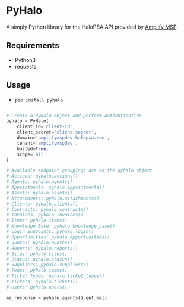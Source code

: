 # PyHalo
A simply Python library for the HaloPSA API provided by [Amplify MSP](http://www.amplifymsp.com).

## Requirements
- Python3
- requests

## Usage
- `pip install pyhalo`

```python

# Create a PyHalo object and perform Authentication
pyhalo = PyHalo(
    client_id='client-id',
    client_secret='client-secret',
    domain='amplifymspdev.halopsa.com',
    tenant='amplifymspdev',
    hosted=True,
    scope='all'
)

# Available endpoint groupings are on the pyhalo object
# Actions: pyhalo.actions()
# Agents: pyhalo.agents()
# Appointments: pyhalo.appointments()
# Assets: pyhalo.assets()
# Attachments: pyhalo.attachments()
# Clients: pyhalo.clients()
# Contracts: pyhalo.contracts()
# Invoices: pyhalo.invoices()
# Items: pyhalo.items()
# Knowledge Base: pyhalo.knowledge_base()
# Login Endpoints: pyhalo.login()
# Opportunities: pyhalo.opportunities()
# Quotes: pyhalo.quotes()
# Reports: pyhalo.reports()
# Sites: pyhalo.sites()
# Status: pyhalo.status()
# Suppliers: pyhalo.suppliers()
# Teams: pyhalo.teams()
# Ticket Types: pyhalo.ticket_types()
# Tickets: pyhalo.tickets()
# Users: pyhalo.users()

me_response = pyhalo.agents().get_me()

```
